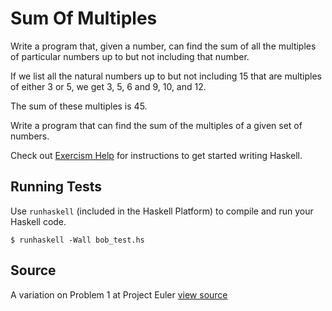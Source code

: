 # Sum Of Multiples

Write a program that, given a number, can find the sum of all the multiples of
particular numbers up to but not including that number.

If we list all the natural numbers up to but not including 15 that are multiples
of either 3 or 5, we get 3, 5, 6 and 9, 10, and 12.

The sum of these multiples is 45.

Write a program that can find the sum of the multiples of a given set of
numbers.

Check out [Exercism
Help](http://help.exercism.io/getting-started-with-haskell.html) for
instructions to get started writing Haskell.

## Running Tests

Use `runhaskell` (included in the Haskell Platform) to compile and run your
Haskell code.

    $ runhaskell -Wall bob_test.hs

## Source

A variation on Problem 1 at Project Euler [view source](http://projecteuler.net/problem=1)
